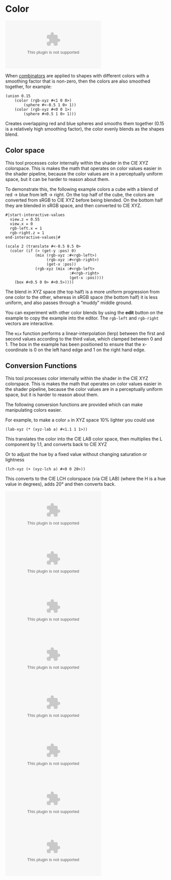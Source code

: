 # Color

![Color](color.doc)

When [combinators](combinators) are applied to shapes with different colors with
a smoothing factor that is non-zero, then the colors are also smoothed together,
for example:

```example
(union 0.15
    (color (rgb-xyz #<1 0 0>)
        (sphere #<-0.5 1 0> 1))
    (color (rgb-xyz #<0 0 1>)
        (sphere #<0.5 1 0> 1)))
```

Creates overlapping red and blue spheres and smooths them together (0.15 is a
relatively high smoothing factor), the color evenly blends as the shapes blend.

## Color space

This tool processes color internally within the shader in the CIE XYZ
colorspace. This is makes the math that operates on color values easier in the
shader pipeline, because the color values are in a perceptually uniform space,
but it can be harder to reason about them.

To demonstrate this, the following example colors a cube with a blend of red →
blue from left → right. On the top half of the cube, the colors are converted
from sRGB to CIE XYZ before being blended. On the bottom half they are blended
in sRGB space, and then converted to CIE XYZ.

```example
#|start-interactive-values
  view.z = 0.55
  view.x = 0
  rgb-left.x = 1
  rgb-right.z = 1
end-interactive-values|#

(scale 2 (translate #<-0.5 0.5 0>
  (color (if (> (get-y :pos) 0)
             (mix (rgb-xyz :#<rgb-left>)
                  (rgb-xyz :#<rgb-right>)
                  (get-x :pos))
             (rgb-xyz (mix :#<rgb-left>
                            :#<rgb-right>
                            (get-x :pos))))
    (box #<0.5 0 0> #<0.5>))))
```

The blend in XYZ space (the top half) is a more uniform progression from one
color to the other, whereas in sRGB space (the bottom half) it is less uniform,
and also passes through a “muddy‟ middle ground.

You can experiment with other color blends by using the **edit** button on the
example to copy the example into the editor. The `rgb-left` and `rgb-right`
vectors are interactive.

The `mix` function performs a linear-interpolation (lerp) between the first and
second values according to the third value, which clamped between 0 and 1. The
box in the example has been positioned to ensure that the x-coordinate is 0 on
the left hand edge and 1 on the right hand edge.

## Conversion Functions

This tool processes color internally within the shader in the CIE XYZ
colorspace. This is makes the math that operates on color values easier in the
shader pipeline, because the color values are in a perceptually uniform space,
but it is harder to reason about them.

The following conversion functions are provided which can make manipulating colors easier.

For example, to make a color `a` in XYZ space 10% lighter you could use

```
(lab-xyz (* (xyz-lab a) #<1.1 1 1>))
```

This translates the color into the CIE LAB color space, then multiplies the L
component by 1.1, and converts back to CIE XYZ

Or to adjust the hue by a fixed value without changing saturation or lightness

```
(lch-xyz (+ (xyz-lch a) #<0 0 20>))
```

This converts to the CIE LCH colorspace (via CIE LAB) (where the H is a hue value in degrees),
adds 20° and then converts back.

![RGB → XYZ](rgb-xyz.doc)
![XYZ → RGB](xyz-rgb.doc)
![LAB → XYZ](lab-xyz.doc)
![XYZ → LAB](xyz-lab.doc)
![LAB → LCH](lab-lch.doc)
![LCH → LAB](lch-lab.doc)
![XYZ → LCH](xyz-lch.doc)
![LCH → XYZ](lch-xyz.doc)
